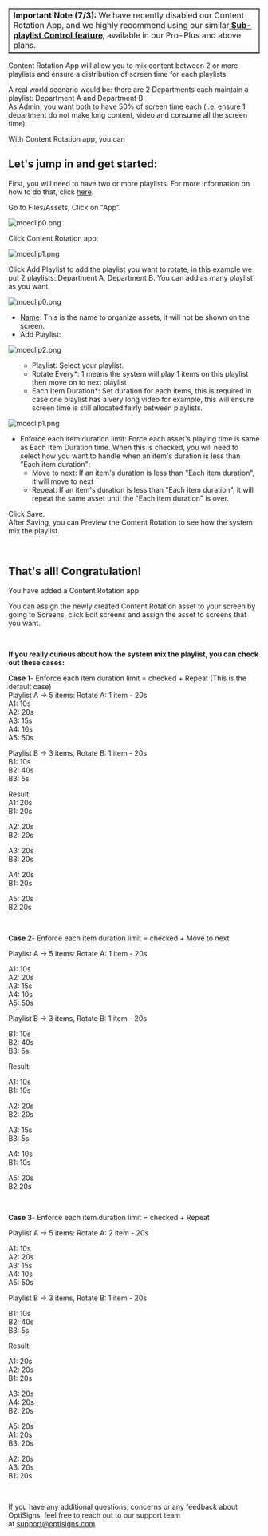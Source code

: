 <table style="border-collapse: collapse; width: 100%;" border="1">
<tbody>
<tr>
<td style="width: 100%;">
<strong>Important Note (7/3):</strong> We have recently disabled our Content Rotation App, and we highly recommend using our similar<a href="https://support.optisigns.com/hc/en-us/articles/22474034993043" target="_blank" rel="noopener noreferrer"><span class="wysiwyg-color-blue"><strong> Sub-playlist Control feature,</strong></span></a> available in our Pro-Plus and above plans. </td>
</tr>
</tbody>
</table>
<p>Content Rotation App will allow you to mix content between 2 or more playlists and ensure a distribution of screen time for each playlists.</p>
<p>A real world scenario would be: there are 2 Departments each maintain a playlist: Department A and Department B.<br>As Admin, you want both to have 50% of screen time each (i.e. ensure 1 department do not make long content, video and consume all the screen time).</p>
<p>With Content Rotation app, you can </p>
<h2 id="h_01HQ2748Y1SK07HEQN7XSMVQVV" class="rich-content-viewer_headerTwo__3f-vr rich-content-viewer_elementSpacing__208Ie blog-post-title-font _3aQMT _2J4pr css-x4x4qs rich-content-viewer_left__2p1aK _158eo _3_7DB"><strong>Let's jump in and get started:</strong></h2>
<p>First, you will need to have two or more playlists. For more information on how to do that, click <a href="https://support.optisigns.com/hc/en-us/articles/28295104605843" target="_blank" rel="noopener noreferrer">here</a>.</p>
<p>Go to Files/Assets, Click on "App".</p>
<p><img src="https://support.optisigns.com/hc/article_attachments/360100601834" alt="mceclip0.png"></p>
<p>Click Content Rotation app:</p>
<p><img src="https://support.optisigns.com/hc/article_attachments/1500001706142" alt="mceclip1.png"></p>
<p>Click Add Playlist to add the playlist you want to rotate, in this example we put 2 playlists: Department A, Department B. You can add as many playlist as you want.</p>
<p><img src="https://support.optisigns.com/hc/article_attachments/1500001572662" alt="mceclip0.png"></p>
<ul>
<li class="rich-content-viewer_elementSpacing__208Ie">
<u>Name</u>: This is the name to organize assets, it will not be shown on the screen.</li>
<li class="rich-content-viewer_elementSpacing__208Ie">
<span class="wysiwyg-underline">Add Playlist</span>:</li>
</ul>
<p><img src="https://support.optisigns.com/hc/article_attachments/360102767433" alt="mceclip2.png"></p>
<ul>
<li style="list-style-type: none;">
<ul>
<li>
<span class="wysiwyg-underline">Playlist</span>: Select your playlist.</li>
<li>
<span class="wysiwyg-underline">Rotate Every*</span>: 1 means the system will play 1 items on this playlist then move on to next playlist</li>
<li>
<span class="wysiwyg-underline">Each Item Duration*</span>: Set duration for each items, this is required in case one playlist has a very long video for example, this will ensure screen time is still allocated fairly between playlists.</li>
</ul>
</li>
</ul>
<p><img src="https://support.optisigns.com/hc/article_attachments/1500001572702" alt="mceclip1.png"></p>
<ul>
<li class="rich-content-viewer_elementSpacing__208Ie">
<span class="wysiwyg-underline">Enforce each item duration limit</span>: Force each asset's playing time is same as Each Item Duration time. When this is checked, you will need to select how you want to handle when an item's duration is less than "Each item duration":
<ul>
<li>
<span class="wysiwyg-underline">Move to next</span>: If an item's duration is less than "Each item duration", it will move to next</li>
<li>
<span class="wysiwyg-underline">Repeat</span>: If an item's duration is less than "Each item duration", it will repeat the same asset until the "Each item duration" is over.</li>
</ul>
</li>
</ul>
<p>Click Save.<br>After Saving, you can Preview the Content Rotation to see how the system mix the playlist.</p>
<p> </p>
<h2 id="h_01HQ2748Y1FW6V528YE9EJ0DWP" class="rich-content-viewer_text__XzvDs rich-content-viewer_elementSpacing__208Ie _3_7DB blog-post-text-font blog-post-text-color rich-content-viewer_left__2p1aK _158eo _3_7DB"><strong>That's all! Congratulation!</strong></h2>
<p class="rich-content-viewer_text__XzvDs rich-content-viewer_elementSpacing__208Ie _3_7DB blog-post-text-font blog-post-text-color rich-content-viewer_left__2p1aK _158eo _3_7DB">You have added a Content Rotation app.</p>
<p class="rich-content-viewer_text__XzvDs rich-content-viewer_elementSpacing__208Ie _3_7DB blog-post-text-font blog-post-text-color rich-content-viewer_left__2p1aK _158eo _3_7DB">You can assign the newly created Content Rotation asset to your screen by going to Screens, click Edit screens and assign the asset to screens that you want.</p>
<p class="rich-content-viewer_text__XzvDs rich-content-viewer_elementSpacing__208Ie _3_7DB blog-post-text-font blog-post-text-color rich-content-viewer_left__2p1aK _158eo _3_7DB"> </p>
<p class="rich-content-viewer_text__XzvDs rich-content-viewer_elementSpacing__208Ie _3_7DB blog-post-text-font blog-post-text-color rich-content-viewer_left__2p1aK _158eo _3_7DB"><strong>If you really curious about how the system mix the playlist, you can check out these cases:</strong></p>
<p><strong>Case 1</strong>- Enforce each item duration limit = checked + Repeat (This is the default case) <br>Playlist A -&gt; 5 items: Rotate A: 1 item - 20s<br>A1: 10s<br>A2: 20s<br>A3: 15s<br>A4: 10s<br>A5: 50s</p>
<p>Playlist B -&gt; 3 items, Rotate B: 1 item - 20s<br>B1: 10s<br>B2: 40s<br>B3: 5s</p>
<p>Result:<br>A1: 20s<br>B1: 20s</p>
<p>A2: 20s<br>B2: 20s</p>
<p>A3: 20s<br>B3: 20s</p>
<p>A4: 20s<br>B1: 20s</p>
<p>A5: 20s<br>B2 20s</p>
<p> </p>
<p><strong>Case 2</strong>- Enforce each item duration limit = checked + Move to next</p>
<p>Playlist A -&gt; 5 items: Rotate A: 1 item - 20s</p>
<p>A1: 10s<br>A2: 20s<br>A3: 15s<br>A4: 10s<br>A5: 50s</p>
<p>Playlist B -&gt; 3 items, Rotate B: 1 item - 20s</p>
<p>B1: 10s<br>B2: 40s<br>B3: 5s</p>
<p>Result:</p>
<p>A1: 10s<br>B1: 10s</p>
<p>A2: 20s<br>B2: 20s</p>
<p>A3: 15s<br>B3: 5s</p>
<p>A4: 10s<br>B1: 10s</p>
<p>A5: 20s<br>B2 20s</p>
<p> </p>
<p><strong>Case 3</strong>- Enforce each item duration limit = checked + Repeat</p>
<p>Playlist A -&gt; 5 items: Rotate A: 2 item - 20s</p>
<p>A1: 10s<br>A2: 20s<br>A3: 15s<br>A4: 10s<br>A5: 50s</p>
<p>Playlist B -&gt; 3 items, Rotate B: 1 item - 20s</p>
<p>B1: 10s<br>B2: 40s<br>B3: 5s</p>
<p>Result:</p>
<p>A1: 20s<br>A2: 20s<br>B1: 20s</p>
<p>A3: 20s<br>A4: 20s<br>B2: 20s</p>
<p>A5: 20s<br>A1: 20s<br>B3: 20s</p>
<p>A2: 20s<br>A3: 20s<br>B1: 20s</p>
<p class="rich-content-viewer_text__XzvDs rich-content-viewer_elementSpacing__208Ie _3_7DB blog-post-text-font blog-post-text-color rich-content-viewer_left__2p1aK _158eo _3_7DB"> </p>
<p>If you have any additional questions, concerns or any feedback about OptiSigns, feel free to reach out to our support team at <a href="mailto:support@optisigns.com" target="_self">support@optisigns.com</a></p>
<p> </p>
<p> </p>